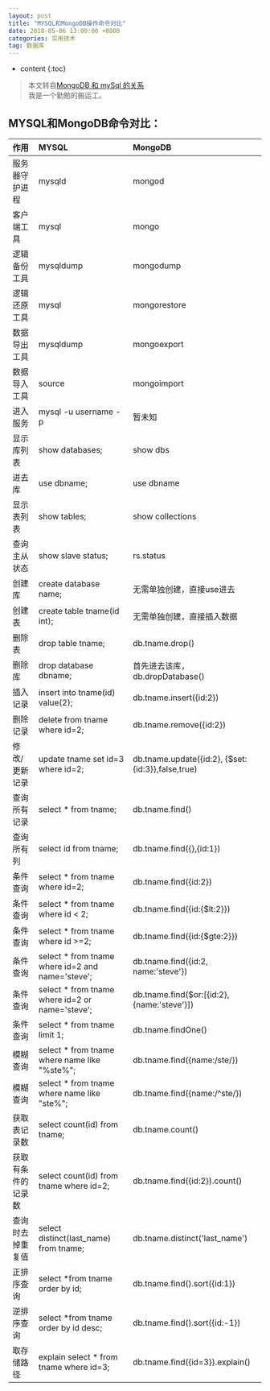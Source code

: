 ```yaml
---
layout: post
title: "MYSQL和MongoDB操作命令对比"
date: 2018-05-06 13:00:00 +0800 
categories: 实用技术
tag: 数据库
---
```

* content
{:toc}



> 本文转自[MongoDB 和 mySql 的关系](http://www.cnblogs.com/syomm/p/5760441.html)
<br/> 我是一个勤勉的搬运工。

<!-- more -->

## MYSQL和MongoDB命令对比：

| 作用  | MYSQL  | MongoDB  |
|:----|:-----|:------  |
|服务器守护进程|mysqld|mongod|
|客户端工具|mysql|mongo|
|逻辑备份工具|mysqldump|mongodump
|逻辑还原工具|mysql|mongorestore|
|数据导出工具|mysqldump|mongoexport|
|数据导入工具|source|mongoimport|
|进入服务|mysql -u username -p |暂未知 |
|显示库列表|show databases;|show dbs|
|进去库|use dbname;|use dbname|
|显示表列表|show tables;|show collections|
|查询主从状态|show slave status;|rs.status|
|创建库|create database name;|无需单独创建，直接use进去|
|创建表|create table tname(id int);|无需单独创建，直接插入数据|
|删除表|drop table tname;|db.tname.drop()|
|删除库|drop database dbname;|首先进去该库，db.dropDatabase()|
|插入记录|insert into tname(id) value(2);|db.tname.insert({id:2})|
|删除记录|delete from tname where id=2;|db.tname.remove({id:2})|
|修改/更新记录|update tname set id=3 where id=2;|db.tname.update({id:2}, {$set:{id:3}},false,true)|
|查询所有记录|select * from tname;|db.tname.find()|
|查询所有列|select id from tname;|db.tname.find({},{id:1})|
|条件查询|select * from tname where id=2;|db.tname.find({id:2})|
|条件查询|select * from tname where id < 2;|db.tname.find({id:{$lt:2}})|
|条件查询|select * from tname where id >=2;|db.tname.find({id:{$gte:2}})|
|条件查询|select * from tname where id=2 and name='steve';|db.tname.find({id:2, name:'steve'})|
|条件查询|select * from tname where id=2 or name='steve';|db.tname.find($or:[{id:2}, {name:'steve'}])|
|条件查询|select * from tname limit 1;|db.tname.findOne()|
|模糊查询|select * from tname where name like "%ste%";|db.tname.find({name:/ste/})|
|模糊查询|select * from tname where name like "ste%";|db.tname.find({name:/^ste/})|
|获取表记录数|select count(id) from tname;|db.tname.count()|
|获取有条件的记录数|select count(id) from tname where id=2;|db.tname.find({id:2}).count()|
|查询时去掉重复值|select distinct(last_name) from tname;|db.tname.distinct('last_name')|
|正排序查询|select *from tname order by id;|db.tname.find().sort({id:1})|
|逆排序查询|select *from tname order by id desc;|db.tname.find().sort({id:-1})|
|取存储路径|explain select * from tname where id=3;|db.tname.find({id=3}).explain()|
